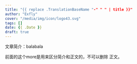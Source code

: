 ```yaml
---
title: "{{ replace .TranslationBaseName "-" " " | title }}"
author: "Exfly"
cover: "/media/img/icon/logo43.svg"
tags: []
date: {{ .Date }}
draft: true
---
```


文章简介：balabala

<!--more-->

前面的这个more是用来区分简介和正文的，不可以删除
正文。
